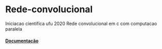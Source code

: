 # Rede-convolucional
Iniciacao cientifíca ufu 2020
Rede convolucional em c com computacao paralela

#### [Documentação](CNN_GPU/documentation)
